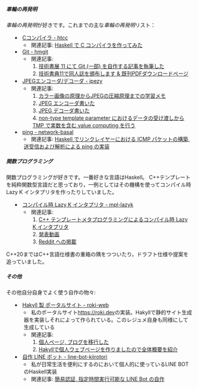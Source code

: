 <div class="content" style="list-style: inside;">


##### 車輪の再発明

<i>車輪の再発明</i>が好きです。これまでの主な<i>車輪の再発明</i>リスト：

- [Cコンパイラ - htcc](https://github.com/falgon/htcc)
    - 関連記事: [Haskell で C コンパイラを作ってみた](https://roki.dev/roki.log/2020/03/17/SelfMadeCCompiler/index.html)
- [Git - hmgit](https://github.com/falgon/hmgit)
    - 関連記事:
        1. [技術書展 11 にて Git (一部) を自作する記事を執筆した](https://roki.dev/roki.log/2021/07/10/SelfMadeTinyGit/index.html)
        2. [技術書典11で同人誌を頒布します & 既刊PDFダウンロードページ](https://www.klab.com/jp/blog/tech/2021/tbf11.html)
- [JPEGエンコーダ/デコーダ - jpezy](https://github.com/falgon/jpezy)
    - 関連記事:
        1. [カラー画像の原理からJPEGの圧縮原理までの学習メモ](https://roki.hateblo.jp/entry/2017/04/10/JPEG%E3%81%AB%E3%81%A4%E3%81%84%E3%81%A6%E5%AD%A6%E7%BF%92%E3%83%A1%E3%83%A2)
        2. [JPEG エンコーダ書いた](https://roki.hateblo.jp/entry/2017/07/02/JPEG_%E3%82%A8%E3%83%B3%E3%82%B3%E3%83%BC%E3%83%80%E6%9B%B8%E3%81%84%E3%81%9F)
        3. [JPEG デコーダ書いた](https://roki.hateblo.jp/entry/2017/08/13/JPEG_%E3%83%87%E3%82%B3%E3%83%BC%E3%83%80%E6%9B%B8%E3%gg81%84%E3%81%9F)
        4. [non-type template parameter におけるデータの受け渡しから TMP で実数を含む value computing を行う](https://roki.hateblo.jp/entry/2017/09/01/non-type_template_parameter_%E3%81%AB%E3%81%8A%E3%81%91%E3%82%8B%E3%83%87%E3%83%BC%E3%82%BF%E3%81%AE%E5%8F%97%E3%81%91%E6%B8%A1%E3%81%97%E3%81%8B%E3%82%89_TMP_%E3%81%A7%E5%AE%9F%E6%95%B0%E3%82%92%E5%90%AB)
- [ping - network-basal](https://github.com/falgon/network-basal)
    - 関連記事: [Haskell でリンクレイヤーにおける ICMP パケットの構築, 送受信および解析による ping の実装](https://roki.dev/roki.log/2018/09/15/scratchPacket/index.html)

##### 関数プログラミング

関数プログラミングが好きです。一番好きな言語はHaskell。
C++テンプレートを純粋関数型言語だと思っており，一例としてはその機構を使ってコンパイル時 Lazy K インタプリタを作ったりしていました。

- [コンパイル時 Lazy K インタプリタ - mpl-lazyk](https://github.com/falgon/mpl-lazyk)
    - 関連記事:
        1. [C++ テンプレートメタプログラミングによるコンパイル時 Lazy K インタプリタ](https://roki.dev/roki.log/2020/12/16/CompileTimeLazyKWithCXXTemplateMetaProgramming/index.html)
        2. [発表動画](https://klab-fukuoka-meetup.connpass.com/event/199452/)
        3. [Reddit への掲載](https://www.reddit.com/r/cpp/comments/kt72dz/lazy_k_interpreter_in_c_template_metaprogramming/)

C++20まではC++言語仕様書の重箱の隅をつついたり，ドラフト仕様や提案を追っていました。

<div class="mb-2"></div>

##### その他

その他自分自身でよく使う自作の物々:

- [Hakyll 製 ポータルサイト - roki-web](https://github.com/falgon/roki-web)
    - 私のポータルサイト<https://roki.dev>の実装。Hakyllで静的サイト生成器を実装しそれによって作られている。このレジュメ自身も同様にして生成している
    - 関連記事:
        1. [個人ページ, ブログを移行した](https://roki.dev/roki.log/2020/08/25/hello-roki-web/index.html)
        2. [Hakyllで個人ウェブページを作りましたので全体概要を紹介](https://www.klab.com/jp/blog/tech/2020/0924-Hakyll.html)
- [自作 LINE ボット - line-bot-kiirotori](https://github.com/falgon/line-bot-kiirotori)
    - 私が日常生活を便利にするのにおいて個人的に使っているLINE BOTのHaskell実装
    - 関連記事: [簡易認証, 指定時間実行可能な LINE Bot の自作](https://roki.dev/roki.log/2022/04/10/LineBotDevelopment/index.html)


</div>
